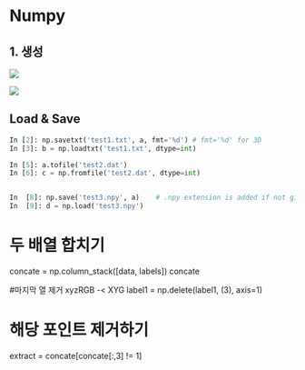 # Numpy 

## 1. 생성 

![](https://i.imgur.com/2T4hAsd.png)


![](https://i.imgur.com/eM5CoUd.png)

## Load & Save

```python
In [2]: np.savetxt('test1.txt', a, fmt='%d') # fmt='%d' for 3D
In [3]: b = np.loadtxt('test1.txt', dtype=int)

In [5]: a.tofile('test2.dat')
In [6]: c = np.fromfile('test2.dat', dtype=int)


In  [8]: np.save('test3.npy', a)    # .npy extension is added if not given
In  [9]: d = np.load('test3.npy')


```


# 두 배열 합치기 
concate = np.column_stack([data, labels])
concate


#마지막 열 제거 xyzRGB -< XYG
label1 = np.delete(label1, (3), axis=1)


# 해당 포인트 제거하기 
extract = concate[concate[:,3] != 1]

